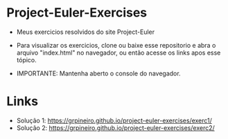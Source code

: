 # Project-Euler-Exercises

* Meus exercicios resolvidos do site Project-Euler

* Para visualizar os exercicios, clone ou baixe esse repositorio e abra o arquivo "index.html" no navegador, ou então acesse os links apos esse tópico.

* IMPORTANTE: Mantenha aberto o console do navegador.

# Links

- Solução 1: https://grpineiro.github.io/project-euler-exercises/exerc1/
- Solução 2: https://grpineiro.github.io/project-euler-exercises/exerc2/